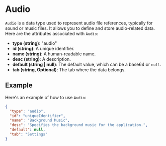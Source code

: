 # Audio

`Audio` is a data type used to represent audio file references, typically for sound or music files. It allows you to define and store audio-related data. Here are the attributes associated with `Audio`:

- **type (string)**: "audio"
- **id (string)**: A unique identifier.
- **name (string)**: A human-readable name.
- **desc (string)**: A description.
- **default (string | null)**: The default value, which can be a base64 or `null`.
- **tab (string, Optional)**: The tab where the data belongs.

## Example

Here's an example of how to use `Audio`:

```json
{
  "type": "audio",
  "id": "uniqueIdentifier",
  "name": "Background Music",
  "desc": "Specifies the background music for the application.",
  "default": null,
  "tab": "Settings"
}
